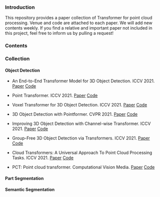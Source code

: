 ### Introduction
This repository provides a paper collection of Transformer for point cloud processing. Venue and code are attached to each paper. 
We will add new contents weekly. If you find a relative and important paper not included in this project, feel free to inform us by pulling a request! 

### Contents

### Collection
#### Object Detection
* An End-to-End Transformer Model for 3D Object Detection. ICCV 2021. [Paper](https://openaccess.thecvf.com/content/ICCV2021/html/Misra_An_End-to-End_Transformer_Model_for_3D_Object_Detection_ICCV_2021_paper.html) [Code](https://github.com/facebookresearch/3detr)

* Point Transformer. ICCV 2021. [Paper](https://openaccess.thecvf.com/content/ICCV2021/html/Zhao_Point_Transformer_ICCV_2021_paper.html) [Code](https://github.com/qq456cvb/Point-Transformers)

* Voxel Transformer for 3D Object Detection. ICCV 2021. [Paper](https://openaccess.thecvf.com/content/ICCV2021/html/Mao_Voxel_Transformer_for_3D_Object_Detection_ICCV_2021_paper.html) [Code](https://github.com/PointsCoder/VOTR)

* 3D Object Detection with Pointformer. CVPR 2021. [Paper](https://openaccess.thecvf.com/content/CVPR2021/html/Pan_3D_Object_Detection_With_Pointformer_CVPR_2021_paper.html) [Code](https://github.com/Vladimir2506/Pointformer)

* Improving 3D Object Detection with Channel-wise Transformer. ICCV 2021. [Paper](https://openaccess.thecvf.com/content/ICCV2021/html/Sheng_Improving_3D_Object_Detection_With_Channel-Wise_Transformer_ICCV_2021_paper.html) [Code](https://github.com/hlsheng1/CT3D)

* Group-Free 3D Object Detection via Transformers. ICCV 2021. [Paper](https://openaccess.thecvf.com/content/ICCV2021/html/Liu_Group-Free_3D_Object_Detection_via_Transformers_ICCV_2021_paper.html) [Code](https://github.com/zeliu98/Group-Free-3D)

* Cloud Transformers: A Universal Approach To Point Cloud Processing Tasks. ICCV 2021. [Paper](https://openaccess.thecvf.com/content/ICCV2021/html/Mazur_Cloud_Transformers_A_Universal_Approach_to_Point_Cloud_Processing_Tasks_ICCV_2021_paper.html) [Code](https://github.com/saic-vul/cloud_transformers)

* PCT: Point cloud transformer. Computational Vision Media. [Paper](https://link.springer.com/article/10.1007/s41095-021-0229-5) [Code](https://github.com/Strawberry-Eat-Mango/PCT_Pytorch)

#### Part Segmentation

#### Semantic Segmentation
